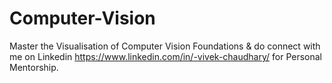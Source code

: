 # Computer-Vision
Master the Visualisation of Computer Vision Foundations & do connect with me on Linkedin https://www.linkedin.com/in/-vivek-chaudhary/ for Personal Mentorship.
